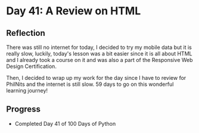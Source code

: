 # Day 41: A Review on HTML

## Reflection
  There was still no internet for today, I decided to try my mobile data but it is really slow, luckily, today's lesson was a bit easier since it is all about HTML and I already took a course on it and was also a part of the Responsive Web Design Certification.

  Then, I decided to wrap up my work for the day since I have to review for PhilNits and the internet is still slow. 59 days to go on this wonderful learning journey! 
## Progress
  - Completed Day 41 of 100 Days of Python